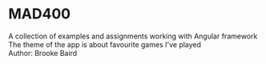 # MAD400
A collection of examples and assignments working with Angular framework  
The theme of the app is about favourite games I've played  
Author: Brooke Baird
